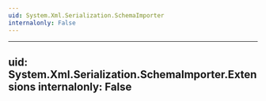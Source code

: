 ```yaml
---
uid: System.Xml.Serialization.SchemaImporter
internalonly: False
---
```


---
uid: System.Xml.Serialization.SchemaImporter.Extensions
internalonly: False
---
